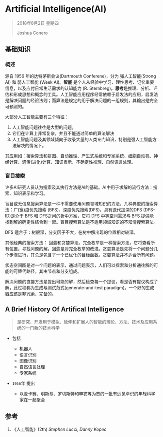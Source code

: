 # Artificial Intelligence(AI) 

> 2018年8月2日 星期四
>
> Joshua Conero



## 基础知识

### 概述

源自 1956 年的达特茅斯会议(Dartmouth Conferene)，分为 强人工智能(Strong AI) 和 弱人工智能 (Week AI)。**智能** 是个人从经验中学习、理性思考、记忆重要信息，以及应付日常生活需求的认知能力 (R. Sternbreg)。**思考**是推理、分析、评估和形成思想和概念的工具。人工智能应用程序经常依赖于启发法的应用，启发法是解决问题的经验法则；而算法是规定的用于解决问题的一组规则，其输出是完全可预测的。



大部分人工智能主要有三个特征：

1. 人工智能问题往往是大型的问题。
2. 它们在计算上非常复杂，并且不能通过简单的算法解决
3. 人工智能问题及其领域倾向于收录大量的人类专门知识，特别是强人工智能方法解决的情况下。

其应用如：搜索算法和拼图、自动推理、产生式系统和专家系统、细胞自动机、神经计算、遗传(进化)计算、知识表示、不确定性推理、自然语言处理。





### 盲目搜索

许多AI研究人员认为搜索及其执行方法是AI的基础。AI中用于求解的流行方法：搜索、知识表示和学习。

盲目或无信息搜索算法是一种不需要使用问题领域知识的方法，几种典型的搜索算法：广(宽)度优先搜索 (BFS)、深度优先搜索(DFS)。具有迭代加深的DFS (DFS-ID)是介于 BFS 和 DFS之间的折中方案，它将 DFS 中等空间需求与 BFS 提供能找到解的确定性结合到一起。盲目搜索算法是不适用领域知识的不知情搜索算法。

DFS 适合于：树很深，分支因子不大，在树中解出现的位置相对较深。

其他经典的搜索方法： 回溯和贪婪算法。完全枚举是一种搜索方法，它将查看所有位置，寻找问题的解。回溯是对完全枚举的改进。贪婪算法是先将一个问题分几个步骤进行，其总是包含了一个已优化的目标函数。贪婪算法并不适合所有问题。

状态空间图是对一个问题的表示，通过问题表示，人们可以探索和分析通往解的可能的可替代路径。其由节点和分支组成。

解决问题的直接方法是提出可能的解，然后检查每一个提议，看是否有提议构成了解，此过程称为生成与测试范式(generate-and-test paradigm)。一个好的生成器应该是非冗余、完备的。



## A Brief History Of Artifical Intelligence

> 是研究、开发用于模拟、延伸和扩展人的智能的理论、方法、技术及应用系统的一门新的技术科学 



- 包括
  - 机器人
  - 语言识别
  - 图像识别
  - 自然语言处理
  - 专家系统



- ``1956``年 提出
  - 以麦卡赛、明斯基、罗切斯特和申农等为首的一批有远见卓识的年轻科学家在一起聚会 







## 参考

1. 《人工智能》(2th)   *Stephen Lucci, Danny Kopec*